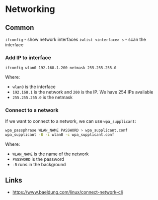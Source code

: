 # Networking

## Common

`ifconfig` - show network interfaces
`iwlist <interface> s` - scan the interface

### Add IP to interface

`ifconfig wlan0 192.168.1.200 netmask 255.255.255.0`

Where:

- `wlan0` is the interface
- `192.168.1` is the network and `200` is the IP. We have 254 IPs available
- `255.255.255.0` is the netmask

### Connect to a network

If we want to connect to a network, we can use `wpa_supplicant`:

```bash
wpa_passphrase WLAN_NAME PASSWORD > wpa_supplicant.conf
wpa_supplicant -B -i wlan0 -c wpa_supplicant.conf
```

Where:

- `WLAN_NAME` is the name of the network
- `PASSWORD` is the password
- `-B` runs in the background

## Links

- https://www.baeldung.com/linux/connect-network-cli